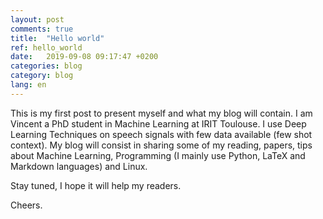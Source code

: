```yaml
---
layout: post
comments: true
title:  "Hello world"
ref: hello_world
date:   2019-09-08 09:17:47 +0200
categories: blog
category: blog
lang: en
---
```


This is my first post to present myself and what my blog will contain.
I am Vincent a PhD student in Machine Learning at IRIT Toulouse. I use Deep Learning Techniques on speech signals with few data available (few shot context).
My blog will consist in sharing some of my reading, papers, tips about Machine Learning, Programming (I mainly use Python, LaTeX and Markdown languages) and Linux.

Stay tuned, I hope it will help my readers.

Cheers.
